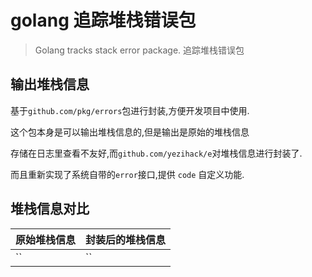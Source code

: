 # golang 追踪堆栈错误包
> Golang tracks stack error package. 追踪堆栈错误包

## 输出堆栈信息
基于`github.com/pkg/errors`包进行封装,方便开发项目中使用. 

这个包本身是可以输出堆栈信息的,但是输出是原始的堆栈信息

存储在日志里查看不友好,而`github.com/yezihack/e`对堆栈信息进行封装了.

而且重新实现了系统自带的`error`接口,提供 `code` 自定义功能.

## 堆栈信息对比
|原始堆栈信息|封装后的堆栈信息|
|---|---|
|``|``|